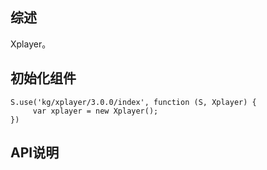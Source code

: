 ## 综述

Xplayer。

## 初始化组件
		
    S.use('kg/xplayer/3.0.0/index', function (S, Xplayer) {
         var xplayer = new Xplayer();
    })

## API说明
